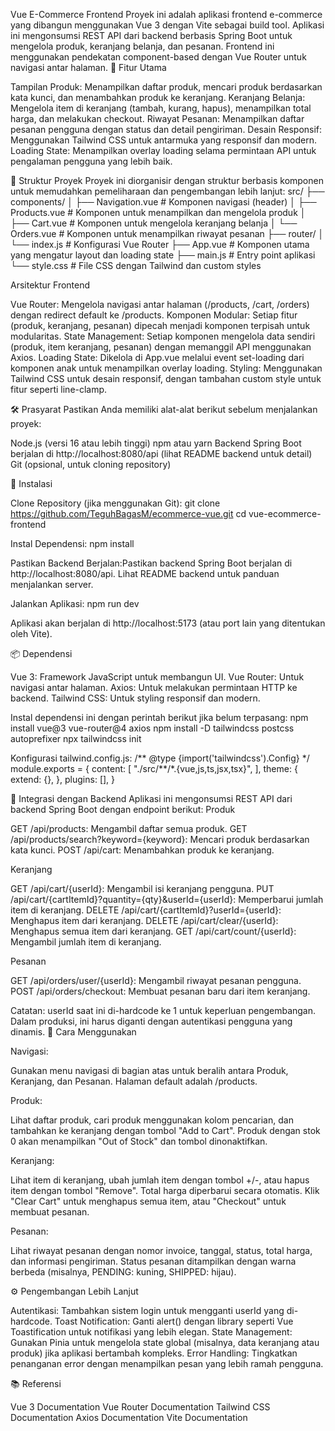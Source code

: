 Vue E-Commerce Frontend
Proyek ini adalah aplikasi frontend e-commerce yang dibangun menggunakan Vue 3 dengan Vite sebagai build tool. Aplikasi ini mengonsumsi REST API dari backend berbasis Spring Boot untuk mengelola produk, keranjang belanja, dan pesanan. Frontend ini menggunakan pendekatan component-based dengan Vue Router untuk navigasi antar halaman.
🚀 Fitur Utama

Tampilan Produk: Menampilkan daftar produk, mencari produk berdasarkan kata kunci, dan menambahkan produk ke keranjang.
Keranjang Belanja: Mengelola item di keranjang (tambah, kurang, hapus), menampilkan total harga, dan melakukan checkout.
Riwayat Pesanan: Menampilkan daftar pesanan pengguna dengan status dan detail pengiriman.
Desain Responsif: Menggunakan Tailwind CSS untuk antarmuka yang responsif dan modern.
Loading State: Menampilkan overlay loading selama permintaan API untuk pengalaman pengguna yang lebih baik.

🧱 Struktur Proyek
Proyek ini diorganisir dengan struktur berbasis komponen untuk memudahkan pemeliharaan dan pengembangan lebih lanjut:
src/
├── components/
│ ├── Navigation.vue # Komponen navigasi (header)
│ ├── Products.vue # Komponen untuk menampilkan dan mengelola produk
│ ├── Cart.vue # Komponen untuk mengelola keranjang belanja
│ └── Orders.vue # Komponen untuk menampilkan riwayat pesanan
├── router/
│ └── index.js # Konfigurasi Vue Router
├── App.vue # Komponen utama yang mengatur layout dan loading state
├── main.js # Entry point aplikasi
└── style.css # File CSS dengan Tailwind dan custom styles

Arsitektur Frontend

Vue Router: Mengelola navigasi antar halaman (/products, /cart, /orders) dengan redirect default ke /products.
Komponen Modular: Setiap fitur (produk, keranjang, pesanan) dipecah menjadi komponen terpisah untuk modularitas.
State Management: Setiap komponen mengelola data sendiri (produk, item keranjang, pesanan) dengan memanggil API menggunakan Axios.
Loading State: Dikelola di App.vue melalui event set-loading dari komponen anak untuk menampilkan overlay loading.
Styling: Menggunakan Tailwind CSS untuk desain responsif, dengan tambahan custom style untuk fitur seperti line-clamp.

🛠️ Prasyarat
Pastikan Anda memiliki alat-alat berikut sebelum menjalankan proyek:

Node.js (versi 16 atau lebih tinggi)
npm atau yarn
Backend Spring Boot berjalan di http://localhost:8080/api (lihat README backend untuk detail)
Git (opsional, untuk cloning repository)

🔧 Instalasi

Clone Repository (jika menggunakan Git):
git clone <https://github.com/TeguhBagasM/ecommerce-vue.git>
cd vue-ecommerce-frontend

Instal Dependensi:
npm install

Pastikan Backend Berjalan:Pastikan backend Spring Boot berjalan di http://localhost:8080/api. Lihat README backend untuk panduan menjalankan server.

Jalankan Aplikasi:
npm run dev

Aplikasi akan berjalan di http://localhost:5173 (atau port lain yang ditentukan oleh Vite).

📦 Dependensi

Vue 3: Framework JavaScript untuk membangun UI.
Vue Router: Untuk navigasi antar halaman.
Axios: Untuk melakukan permintaan HTTP ke backend.
Tailwind CSS: Untuk styling responsif dan modern.

Instal dependensi ini dengan perintah berikut jika belum terpasang:
npm install vue@3 vue-router@4 axios
npm install -D tailwindcss postcss autoprefixer
npx tailwindcss init

Konfigurasi tailwind.config.js:
/** @type {import('tailwindcss').Config} \*/
module.exports = {
content: [
"./src/**/\*.{vue,js,ts,jsx,tsx}",
],
theme: {
extend: {},
},
plugins: [],
}

🛒 Integrasi dengan Backend
Aplikasi ini mengonsumsi REST API dari backend Spring Boot dengan endpoint berikut:
Produk

GET /api/products: Mengambil daftar semua produk.
GET /api/products/search?keyword={keyword}: Mencari produk berdasarkan kata kunci.
POST /api/cart: Menambahkan produk ke keranjang.

Keranjang

GET /api/cart/{userId}: Mengambil isi keranjang pengguna.
PUT /api/cart/{cartItemId}?quantity={qty}&userId={userId}: Memperbarui jumlah item di keranjang.
DELETE /api/cart/{cartItemId}?userId={userId}: Menghapus item dari keranjang.
DELETE /api/cart/clear/{userId}: Menghapus semua item dari keranjang.
GET /api/cart/count/{userId}: Mengambil jumlah item di keranjang.

Pesanan

GET /api/orders/user/{userId}: Mengambil riwayat pesanan pengguna.
POST /api/orders/checkout: Membuat pesanan baru dari item keranjang.

Catatan: userId saat ini di-hardcode ke 1 untuk keperluan pengembangan. Dalam produksi, ini harus diganti dengan autentikasi pengguna yang dinamis.
🌟 Cara Menggunakan

Navigasi:

Gunakan menu navigasi di bagian atas untuk beralih antara Produk, Keranjang, dan Pesanan.
Halaman default adalah /products.

Produk:

Lihat daftar produk, cari produk menggunakan kolom pencarian, dan tambahkan ke keranjang dengan tombol "Add to Cart".
Produk dengan stok 0 akan menampilkan "Out of Stock" dan tombol dinonaktifkan.

Keranjang:

Lihat item di keranjang, ubah jumlah item dengan tombol +/-, atau hapus item dengan tombol "Remove".
Total harga diperbarui secara otomatis.
Klik "Clear Cart" untuk menghapus semua item, atau "Checkout" untuk membuat pesanan.

Pesanan:

Lihat riwayat pesanan dengan nomor invoice, tanggal, status, total harga, dan informasi pengiriman.
Status pesanan ditampilkan dengan warna berbeda (misalnya, PENDING: kuning, SHIPPED: hijau).

⚙️ Pengembangan Lebih Lanjut

Autentikasi: Tambahkan sistem login untuk mengganti userId yang di-hardcode.
Toast Notification: Ganti alert() dengan library seperti Vue Toastification untuk notifikasi yang lebih elegan.
State Management: Gunakan Pinia untuk mengelola state global (misalnya, data keranjang atau produk) jika aplikasi bertambah kompleks.
Error Handling: Tingkatkan penanganan error dengan menampilkan pesan yang lebih ramah pengguna.

📚 Referensi

Vue 3 Documentation
Vue Router Documentation
Tailwind CSS Documentation
Axios Documentation
Vite Documentation
